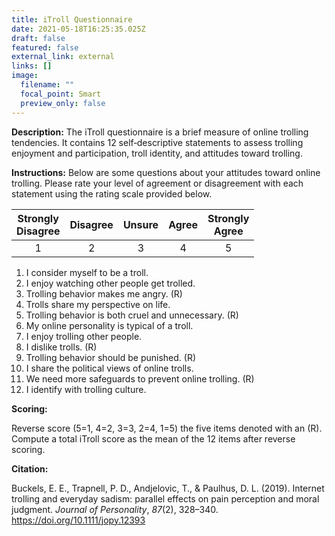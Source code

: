 ```yaml
---
title: iTroll Questionnaire
date: 2021-05-18T16:25:35.025Z
draft: false
featured: false
external_link: external
links: []
image:
  filename: ""
  focal_point: Smart
  preview_only: false
---
```

**Description:** The iTroll questionnaire is a brief measure of online trolling tendencies. It contains 12 self‐descriptive statements to assess trolling enjoyment and participation, troll identity, and attitudes toward trolling.

**Instructions:** Below are some questions about your attitudes toward online trolling.  Please rate your level of agreement or disagreement with each statement using the rating scale provided below.

| Strongly</br>Disagree | Disagree | Unsure | Agree | Strongly</br>Agree |
| :----: | :----: | :----: | :----: | :----: |
| 1 | 2 | 3 | 4 | 5 |


1.	I consider myself to be a troll.
2.	I enjoy watching other people get trolled.
3.	Trolling behavior makes me angry. (R)
4.	Trolls share my perspective on life.
5.	Trolling behavior is both cruel and unnecessary. (R)
6.	My online personality is typical of a troll.
7.	I enjoy trolling other people.
8.	I dislike trolls. (R)
9.	Trolling behavior should be punished. (R)
10.	I share the political views of online trolls.
11.	We need more safeguards to prevent online trolling. (R)
12.	I identify with trolling culture.


**Scoring:**

Reverse score (5=1, 4=2, 3=3, 2=4, 1=5) the five items denoted with an (R).
<br>Compute a total iTroll score as the mean of the 12 items after reverse scoring.


**Citation:** 

Buckels, E. E., Trapnell, P. D., Andjelovic, T., & Paulhus, D. L. (2019). Internet trolling and everyday sadism: parallel effects on pain perception and moral judgment. *Journal of Personality*, *87*(2), 328–340. https://doi.org/10.1111/jopy.12393
